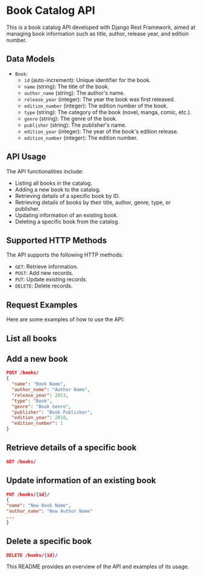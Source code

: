 # Book Catalog API

This is a book catalog API developed with Django Rest Framework, aimed at managing book information such as title, author, release year, and edition number.

## Data Models

- `Book`:
  - `id` (auto-increment): Unique identifier for the book.
  - `name` (string): The title of the book.
  - `author_name` (string): The author's name.
  - `release_year` (integer): The year the book was first released.
  - `edition_number` (integer): The edition number of the book.
  - `type` (string): The category of the book (novel, manga, comic, etc.).
  - `genre` (string): The genre of the book.
  - `publisher` (string): The publisher's name.
  - `edition_year` (integer): The year of the book's edition release.
  - `edition_number` (integer): The edition number.

## API Usage

The API functionalities include:

- Listing all books in the catalog.
- Adding a new book to the catalog.
- Retrieving details of a specific book by ID.
- Retrieving details of books by their title, author, genre, type, or publisher.
- Updating information of an existing book.
- Deleting a specific book from the catalog.

## Supported HTTP Methods

The API supports the following HTTP methods:

- `GET`: Retrieve information.
- `POST`: Add new records.
- `PUT`: Update existing records.
- `DELETE`: Delete records.

## Request Examples

Here are some examples of how to use the API:

## List all books

## Add a new book

```json
POST /books/
{
  "name": "Book Name",
  "author_name": "Author Name",
  "release_year": 2023,
  "type": "Book",
  "genre": "Book Genre",
  "publisher": "Book Publisher",
  "edition_year": 2018,
  "edition_number": 1
}
```
## Retrieve details of a specific book
```json
GET /books/
```
## Update information of an existing book
```json
PUT /books/{id}/
{
"name": "New Book Name",
"author_name": "New Author Name"
...
}
```
## Delete a specific book
```json
DELETE /books/{id}/
```

This README provides an overview of the API and examples of its usage.
